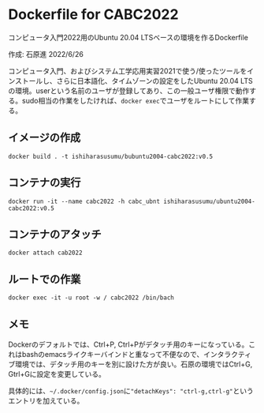 # Dockerfile for CABC2022

コンピュータ入門2022用のUbuntu 20.04 LTSベースの環境を作るDockerfile

作成: 石原進 2022/6/26

コンピュータ入門、およびシステム工学応用実習2021で使う/使ったツールをインストールし、さらに日本語化、タイムゾーンの設定をしたUbuntu 20.04 LTSの環境。userという名前のユーザが登録してあり、この一般ユーザ権限で動作する。sudo相当の作業をしたければ、```docker exec```でユーザをルートにして作業する。

## イメージの作成

```docker build . -t ishiharasusumu/bubuntu2004-cabc2022:v0.5```

## コンテナの実行

```docker run -it --name cabc2022 -h cabc_ubnt ishiharasusumu/ubuntu2004-cabc2022:v0.5```

## コンテナのアタッチ

```docker attach cab2022```

## ルートでの作業

```docker exec -it -u root -w / cabc2022 /bin/bach```

## メモ

Dockerのデフォルトでは、Ctrl+P, Ctrl+Pがデタッチ用のキーになっている。これはbashのemacsライクキーバインドと重なって不便なので、インタラクティブ環境では、デタッチ用のキーを別に設けた方が良い。石原の環境ではCtrl+G, Gtrl+Gに設定を変更している。

具体的には、```~/.docker/config.json```に```"detachKeys": "ctrl-g,ctrl-g"```というエントリを加えている。


